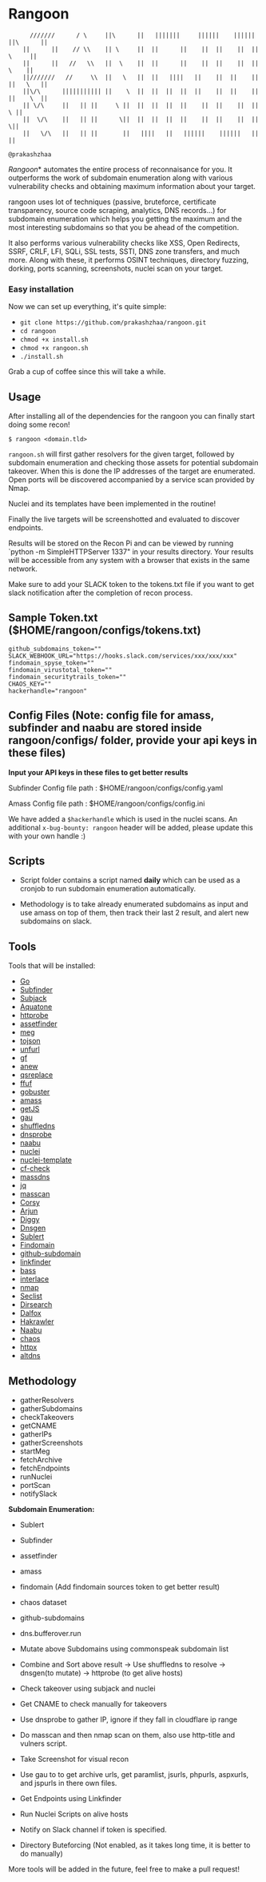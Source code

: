# Rangoon

```                ___
      ///////      / \	   ||\	    ||   |||||||     ||||||    ||||||	||\ 	 ||
    ||      ||    // \\    || \	    ||  ||	    ||    ||  ||    ||	|| \ 	 ||
    ||	    ||	 //   \\   ||  \    ||  ||	    || 	  ||  ||    ||	||  \ 	 ||
    ||///////   //     \\  ||   \   ||  ||   ||||   ||    ||  ||    ||	||   \ 	 ||
    ||\/\      ||||||||||| ||	 \  ||  ||  ||  ||  ||    ||  ||    ||	||    \	 ||
    || \/\     ||	|| ||	  \ ||  ||  ||  ||  ||    ||  ||    ||	||     \ ||
    ||  \/\    ||	|| ||	   \||  ||  ||  ||  ||    ||  ||    ||	||      \||
    ||   \/\   ||	|| ||	    ||   ||||	||   ||||||    ||||||	||       ||                                                 
                                                                      @prakashzhaa 

```


*Rangoon** automates the entire process of reconnaisance for you. It outperforms the work of subdomain enumeration along with various vulnerability checks and obtaining maximum information about your target.

rangoon uses lot of techniques (passive, bruteforce, certificate transparency, source code scraping, analytics, DNS records...) for subdomain enumeration which helps you getting the maximum and the most interesting subdomains so that you be ahead of the competition.

It also performs various vulnerability checks like XSS, Open Redirects, SSRF, CRLF, LFI, SQLi, SSL tests, SSTI, DNS zone transfers, and much more. Along with these, it performs OSINT techniques, directory fuzzing, dorking, ports scanning, screenshots, nuclei scan on your target.


### Easy installation

Now we can set up everything, it's quite simple:

 - `git clone https://github.com/prakashzhaa/rangoon.git`
 - `cd rangoon`
 - `chmod +x install.sh`
 - `chmod +x rangoon.sh`
 - `./install.sh`

Grab a cup of coffee since this will take a while.

## Usage

After installing all of the dependencies for the rangoon you can finally start doing some recon!

```
$ rangoon <domain.tld>
```

`rangoon.sh` will first gather resolvers for the given target, followed by subdomain enumeration and checking those assets for potential subdomain takeover. When this is done the IP addresses of the target are enumerated. Open ports will be discovered accompanied by a service scan provided by Nmap.

Nuclei and its templates have been implemented in the routine!

Finally the live targets will be screenshotted and evaluated to discover endpoints.

Results will be stored on the Recon Pi and can be viewed by running `python -m SimpleHTTPServer 1337" in your results directory. Your results will be accessible from any system with a browser that exists in the same network. 

Make sure to add your SLACK token to the tokens.txt file if you want to get slack notification after the completion of recon process.

## Sample Token.txt ($HOME/rangoon/configs/tokens.txt)

```
github_subdomains_token=""
SLACK_WEBHOOK_URL="https://hooks.slack.com/services/xxx/xxx/xxx"
findomain_spyse_token=""
findomain_virustotal_token=""
findomain_securitytrails_token=""
CHAOS_KEY=""
hackerhandle="rangoon"
```

## Config Files (Note: config file for amass, subfinder and naabu are stored inside rangoon/configs/ folder, provide your api keys in these files)

**Input your API keys in these files to get better results**

Subfinder Config file path : $HOME/rangoon/configs/config.yaml

Amass Config file path : $HOME/rangoon/configs/config.ini

We have added a `$hackerhandle` which is used in the nuclei scans. An additional `x-bug-bounty: rangoon` header will be added, please update this with your own handle :) 

## Scripts

- Script folder contains a script named **daily** which can be used as a cronjob to run subdomain enumeration automatically.

- Methodology is to take already enumerated subdomains as input and use amass on top of them, then track their last 2 result, and alert new subdomains on slack.

## Tools

Tools that will be installed:
- [Go](https://github.com/golang)
- [Subfinder](https://github.com/projectdiscovery/subfinder/cmd/subfinder)
- [Subjack](https://github.com/haccer/subjack)
- [Aquatone](https://github.com/michenriksen/aquatone)
- [httprobe](https://github.com/tomnomnom/httprobe)
- [assetfinder](https://github.com/tomnomnom/assetfinder)
- [meg](https://github.com/tomnomnom/meg)
- [tojson](https://github.com/tomnomnom/hacks/tojson)
- [unfurl](https://github.com/tomnomnom/unfurl)
- [gf](https://github.com/tomnomnom/gf)
- [anew](https://github.com/tomnomnom/anew)
- [qsreplace](https://github.com/tomnomnom/qsreplace)
- [ffuf](https://github.com/ffuf/ffuf)
- [gobuster](https://github.com/OJ/gobuster)
- [amass](https://github.com/OWASP/Amass)
- [getJS](https://github.com/003random/getJS)
- [gau](https://github.com/lc/gau)
- [shuffledns](https://github.com/projectdiscovery/shuffledns/cmd/shuffledns)
- [dnsprobe](https://github.com/projectdiscovery/dnsprobe)
- [naabu](https://github.com/projectdiscovery/naabu/cmd/naabu)
- [nuclei](https://github.com/projectdiscovery/nuclei/cmd/nuclei)
- [nuclei-template](https://github.com/projectdiscovery/nuclei-templates)
- [cf-check](https://github.com/dwisiswant0/cf-check)
- [massdns](https://github.com/blechschmidt/massdns)
- [jq](https://stedolan.github.io/jq/)
- [masscan](https://github.com/robertdavidgraham/masscan)
- [Corsy](https://github.com/s0md3v/Corsy)
- [Arjun](https://github.com/s0md3v/Arjun)
- [Diggy](https://github.com/s0md3v/Diggy)
- [Dnsgen](https://github.com/ProjectAnte/dnsgen)
- [Sublert](https://github.com/yassineaboukir/sublert)
- [Findomain](https://github.com/Edu4rdSHL/findomain)
- [github-subdomain](https://raw.githubusercontent.com/gwen001/github-search/master/github-subdomains.py)
- [linkfinder](https://github.com/GerbenJavado/LinkFinder)
- [bass](https://github.com/Abss0x7tbh/bass)
- [interlace](https://github.com/codingo/Interlace)
- [nmap](https://nmap.org)
- [Seclist](https://github.com/danielmiessler/SecList)
- [Dirsearch](https://github.com/maurosoria/dirsearch)
- [Dalfox](https://github.com/hahwul/dalfox)
- [Hakrawler](https://github.com/hakluke/hakrawler)
- [Naabu](https://github.com/projectdiscovery/naabu)
- [chaos](https://github.com/projectdiscovery/chaos-client)
- [httpx](https://github.com/projectdiscovery/httpx)
- [altdns](https://github.com/infosec-au/altdns)

## Methodology
- gatherResolvers
- gatherSubdomains
- checkTakeovers
- getCNAME
- gatherIPs
- gatherScreenshots
- startMeg
- fetchArchive
- fetchEndpoints
- runNuclei
- portScan
- notifySlack

**Subdomain Enumeration:**
- Sublert
- Subfinder
- assetfinder
- amass
- findomain (Add findomain sources token to get better result)
- chaos dataset
- github-subdomains
- dns.bufferover.run
- Mutate above Subdomains using commonspeak subdomain list

- Combine and Sort above result -> Use shuffledns to resolve -> dnsgen(to mutate) -> httprobe (to get alive hosts)

- Check takeover using subjack and nuclei

- Get CNAME to check manually for takeovers

- Use dnsprobe to gather IP, ignore if they fall in cloudflare ip range

- Do masscan and then nmap scan on them, also use http-title and vulners script.

- Take Screenshot for visual recon

- Use gau to to get archive urls, get paramlist, jsurls, phpurls, aspxurls, and jspurls in there own files.

- Get Endpoints using Linkfinder

- Run Nuclei Scripts on alive hosts

- Notify on Slack channel if token is specified.

- Directory Buteforcing (Not enabled, as it takes long time, it is better to do manually)

More tools will be added in the future, feel free to make a pull request!

